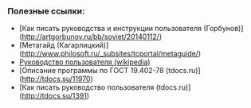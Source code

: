 ### Полезные ссылки:
* [Как писать руководства и инструкции пользователя (Горбунов)] (http://artgorbunov.ru/bb/soviet/20140112/)
* [Метагайд (Кагарлицкий)] (http://www.philosoft.ru/_subsites/tcportal/metaguide/)
* [Руководство пользователя (wikipedia)](http://ru.wikipedia.org/wiki/Руководство_пользователя)
* [Описание программы по ГОСТ 19.402-78 (tdocs.ru)] (http://tdocs.su/11970)
* [Как писать руководство пользователя (tdocs.ru)] (http://tdocs.su/1391)
